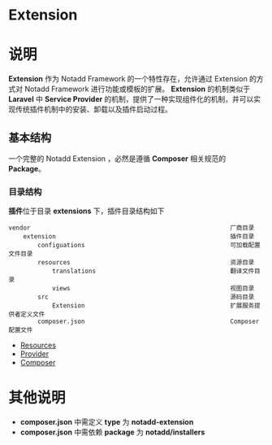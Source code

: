 # Extension

# 说明

**Extension** 作为 Notadd Framework 的一个特性存在，允许通过 Extension 的方式对 Notadd Framework 进行功能或模板的扩展。
**Extension** 的机制类似于 **Laravel** 中 **Service Provider** 的机制，提供了一种实现组件化的机制，并可以实现传统插件机制中的安装、卸载以及插件启动过程。

## 基本结构

一个完整的 Notadd Extension ，必然是遵循 **Composer** 相关规范的 **Package**。

### 目录结构

**插件**位于目录 **extensions** 下，插件目录结构如下

```
vendor                                                       厂商目录
    extension                                                插件目录
        configuations                                        可加载配置文件目录
        resources                                            资源目录
            translations                                     翻译文件目录
            views                                            视图目录
        src                                                  源码目录
            Extension                                        扩展服务提供者定义文件
        composer.json                                        Composer 配置文件
```

* [Resources](resources.md)
* [Provider](provider.md)
* [Composer](composer.md)

# 其他说明

* **composer.json** 中需定义 **type** 为 **notadd-extension**
* **composer.json** 中需依赖 **package** 为 **notadd/installers**
